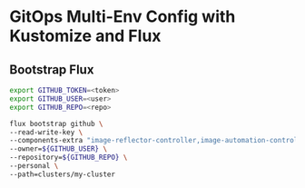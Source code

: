# GitOps Multi-Env Config with Kustomize and Flux

## Bootstrap Flux

```bash
export GITHUB_TOKEN=<token>
export GITHUB_USER=<user>
export GITHUB_REPO=<repo>
```

```bash
flux bootstrap github \
--read-write-key \
--components-extra "image-reflector-controller,image-automation-controller" \
--owner=${GITHUB_USER} \
--repository=${GITHUB_REPO} \
--personal \
--path=clusters/my-cluster
```
